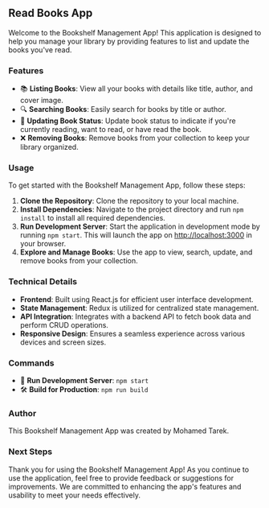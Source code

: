 ## Read Books App

Welcome to the Bookshelf Management App! This application is designed to help you manage your library by providing features to list and update the books you've read.

### Features

- 📚 **Listing Books**: View all your books with details like title, author, and cover image.
- 🔍 **Searching Books**: Easily search for books by title or author.
- 🔄 **Updating Book Status**: Update book status to indicate if you're currently reading, want to read, or have read the book.
- ❌ **Removing Books**: Remove books from your collection to keep your library organized.

### Usage

To get started with the Bookshelf Management App, follow these steps:

1. **Clone the Repository**: Clone the repository to your local machine.
2. **Install Dependencies**: Navigate to the project directory and run `npm install` to install all required dependencies.
3. **Run Development Server**: Start the application in development mode by running `npm start`. This will launch the app on [http://localhost:3000](http://localhost:3000) in your browser.
4. **Explore and Manage Books**: Use the app to view, search, update, and remove books from your collection.

### Technical Details

- **Frontend**: Built using React.js for efficient user interface development.
- **State Management**: Redux is utilized for centralized state management.
- **API Integration**: Integrates with a backend API to fetch book data and perform CRUD operations.
- **Responsive Design**: Ensures a seamless experience across various devices and screen sizes.

### Commands

- 🚀 **Run Development Server**: `npm start`
- 🛠️ **Build for Production**: `npm run build`

### Author

This Bookshelf Management App was created by Mohamed Tarek.

### Next Steps

Thank you for using the Bookshelf Management App! As you continue to use the application, feel free to provide feedback or suggestions for improvements. We are committed to enhancing the app's features and usability to meet your needs effectively.
